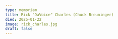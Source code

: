 ```yaml
---
type: memoriam
title: Rick "DaVoice" Charles (Chuck Breuninger)
died: 2025-01-22
image: rick_charles.jpg
draft: false
---
```

